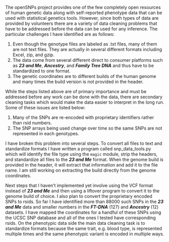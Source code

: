 The openSNPs project provides one of the few completely open resources of human genetic data along with self-reported phenotype data that can be used with statistical genetics tools. However, since both types of data are provided by volunteers there are a variety of data cleaning problems that have to be addressed before the data can be used for any inference. The particular challenges I have identified are as follows:

1. Even though the genotype files are labeled as .txt files, many of them are not text files. They are actually in several different formats including Excel, zip, and gzip.
2. The data come from several different direct to consumer platforms such as ***23 and Me***, ***Ancestry***, and ***Family Tree DNA*** and thus have to be standardized to one format.
3. The genetic coordinates are to different builds of the human genome and many times the build version is not provided in the header.

While the steps listed above are of primary importance and must be addressed before any work can be done with the data, there are secondary cleaning tasks which would make the data easier to interpret in the long run. Some of these issues are listed below:

1. Many of the SNPs are re-encoded with proprietary identifiers rather than rsid numbers.
2. The SNP arrays being used change over time so the same SNPs are not represented in each genotypes.

I have broken this problem into several steps. To convert all files to text and standardize formats I have written a program called snp_data_tools.py which will identify the file type using the ```magic``` module, strip the headers, and standardize all files to the ***23 and Me*** format. When the genome build is provided in the header, it will extract that information and add it to the file name. I am still working on extracting the build directly from the genome coordinates.

Next steps that I haven’t implemented yet involve using the VCF format instead of ***23 and Me*** and then using a liftover program to convert it to the genome build of choice. I also plan to convert the proprietary encoded SNPs to rsids. So far I have identified more than 88000 such SNPs in the ***23 and Me*** data and smaller numbers in the ***FT-DNA*** (127) and ***Ancestry*** (12) datasets. I have mapped the coordinates for a handful of these SNPs using the UCSC SNP database and all of the ones I tested have corresponding rsids. On the phenotypic data side the main data cleaning task is to standardize formats because the same trait, e.g. blood type, is represented multiple times and the same phenotypic variant is encoded in multiple ways.
